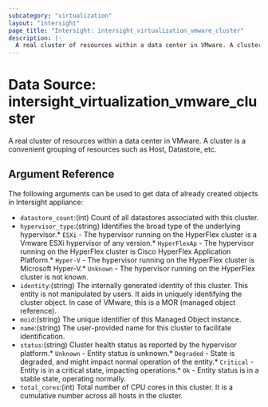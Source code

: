 ```yaml
---
subcategory: "virtualization"
layout: "intersight"
page_title: "Intersight: intersight_virtualization_vmware_cluster"
description: |-
  A real cluster of resources within a data center in VMware. A cluster is a convenient grouping of resources such as Host, Datastore, etc.
---
```


# Data Source: intersight_virtualization_vmware_cluster
A real cluster of resources within a data center in VMware. A cluster is a convenient grouping of resources such as Host, Datastore, etc.
## Argument Reference
The following arguments can be used to get data of already created objects in Intersight appliance:
* `datastore_count`:(int) Count of all datastores associated with this cluster. 
* `hypervisor_type`:(string) Identifies the broad type of the underlying hypervisor.* `ESXi` - The hypervisor running on the HyperFlex cluster is a Vmware ESXi hypervisor of any version.* `HyperFlexAp` - The hypervisor running on the HyperFlex cluster is Cisco HyperFlex Application Platform.* `Hyper-V` - The hypervisor running on the HyperFlex cluster is Microsoft Hyper-V.* `Unknown` - The hypervisor running on the HyperFlex cluster is not known. 
* `identity`:(string) The internally generated identity of this cluster. This entity is not manipulated by users. It aids in uniquely identifying the cluster object. In case of VMware, this is a MOR (managed object reference). 
* `moid`:(string) The unique identifier of this Managed Object instance. 
* `name`:(string) The user-provided name for this cluster to facilitate identification. 
* `status`:(string) Cluster health status as reported by the hypervisor platform.* `Unknown` - Entity status is unknown.* `Degraded` - State is degraded, and might impact normal operation of the entity.* `Critical` - Entity is in a critical state, impacting operations.* `Ok` - Entity status is in a stable state, operating normally. 
* `total_cores`:(int) Total number of CPU cores in this cluster. It is a cumulative number across all hosts in the cluster. 
